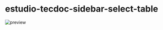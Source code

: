 # estudio-tecdoc-sidebar-select-table
![preview](http://f.cl.ly/items/1r3y0d0n2l3G1e0r1O38/Sn%C3%ADmek%20obrazovky%202019-06-18%20v%C2%A011.48.44.png)
